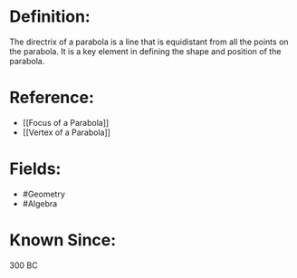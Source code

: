

# Definition:
The directrix of a parabola is a line that is equidistant from all the points on the parabola. It is a key element in defining the shape and position of the parabola.

# Reference:
- [[Focus of a Parabola]]
- [[Vertex of a Parabola]]

# Fields: 
- #Geometry
- #Algebra

# Known Since:
300 BC

